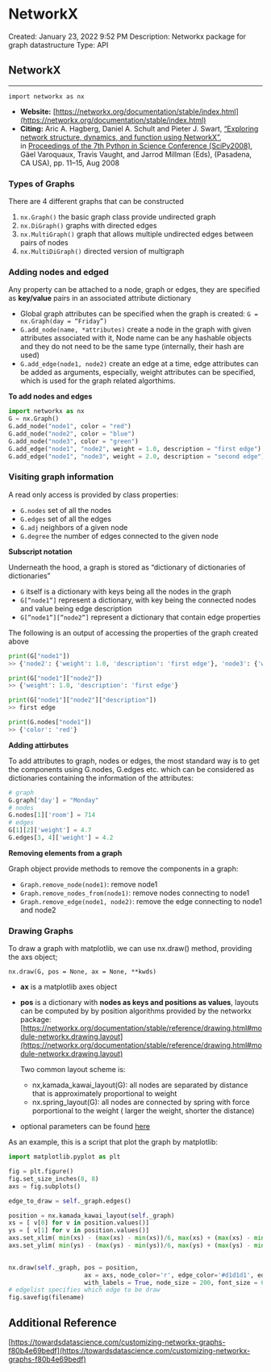 # NetworkX

Created: January 23, 2022 9:52 PM
Description: Networkx package for graph datastructure
Type: API

## NetworkX

---

`import networkx as nx`

- **Website:** [https://networkx.org/documentation/stable/index.html](https://networkx.org/documentation/stable/index.html)
- **Citing:** Aric A. Hagberg, Daniel A. Schult and Pieter J. Swart, [“Exploring network structure, dynamics, and function using NetworkX”](http://conference.scipy.org/proceedings/SciPy2008/paper_2/), in [Proceedings of the 7th Python in Science Conference (SciPy2008)](http://conference.scipy.org/proceedings/SciPy2008/index.html), Gäel Varoquaux, Travis Vaught, and Jarrod Millman (Eds), (Pasadena, CA USA), pp. 11–15, Aug 2008

### Types of Graphs

There are 4 different graphs that can be constructed

1. `nx.Graph()` the basic graph class provide undirected graph
2. `nx.DiGraph()` graphs with directed edges
3. `nx.MultiGraph()` graph that allows multiple undirected edges between pairs of nodes
4. `nx.MultiDiGraph()` directed version of multigraph

### Adding nodes and edged

Any property can be attached to a node, graph or edges, they are specified as **key/value** pairs in an associated attribute dictionary

- Global graph attributes can be specified when the graph is created: `G = nx.Graph(day = “Friday”)`
- `G.add_node(name, *attributes)` create a node in the graph with given attributes associated with it, Node name can be any hashable objects and they do not need to be the same type (internally, their hash are used)
- `G.add_edge(node1, node2)` create an edge at a time, edge attributes can be added as arguments, especially, weight attributes can be specified, which is used for the graph related algorthims.

**To add nodes and edges**

```python
import networkx as nx
G = nx.Graph()
G.add_node("node1", color = "red")
G.add_node("node2", color = "blue")
G.add_node("node3", color = "green")
G.add_edge("node1", "node2", weight = 1.0, description = "first edge")
G.add_edge("node1", "node3", weight = 2.0, description = "second edge")
```

### Visiting graph information

A read only access is provided by class properties:

- `G.nodes` set of all the nodes
- `G.edges` set of all the edges
- `G.adj` neighbors of a given node
- `G.degree` the number of edges connected to the given node

**Subscript notation**

Underneath the hood, a graph is stored as “dictionary of dictionaries of dictionaries”

- `G` itself is a dictionary with keys being all the nodes in the graph
- `G[”node1”]` represent a dictionary, with key being the connected nodes and value being edge description
- `G[”node1”][”node2”]` represent a dictionary that contain edge properties

The following is an output of accessing the properties of the graph created above

```python
print(G["node1"])
>> {'node2': {'weight': 1.0, 'description': 'first edge'}, 'node3': {'weight': 2.0, 'description': 'second edge'}}

print(G["node1"]["node2"])
>> {'weight': 1.0, 'description': 'first edge'}

print(G["node1"]["node2"]["description"])
>> first edge

print(G.nodes["node1"])
>> {'color': 'red'}
```

**Adding attirbutes**

To add attributes to graph, nodes or edges, the most standard way is to get the components using G.nodes, G.edges etc. which can be considered as dictionaries containing the information of the attributes:

```python
# graph
G.graph['day'] = "Monday"
# nodes
G.nodes[1]['room'] = 714
# edges
G[1][2]['weight'] = 4.7
G.edges[3, 4]['weight'] = 4.2
```

**Removing elements from a graph**

Graph object provide methods to remove the components in a graph:

- `Graph.remove_node(node1)`: remove node1
- `Graph.remove_nodes_from(node1)`: remove nodes connecting to node1
- `Graph.remove_edge(node1, node2)`: remove the edge connecting to node1 and node2

### Drawing Graphs

To draw a graph with matplotlib, we can use nx.draw() method, providing the axs object;

`nx.draw(G, pos = None, ax = None, **kwds)`

- **ax** is a matplotlib axes object
- **pos** is a dictionary with **nodes as keys and positions as values**, layouts can be computed by by position algorithms provided by the networkx package: [https://networkx.org/documentation/stable/reference/drawing.html#module-networkx.drawing.layout](https://networkx.org/documentation/stable/reference/drawing.html#module-networkx.drawing.layout)
    
    Two common layout scheme is:
    
    - nx,kamada_kawai_layout(G): all nodes are separated by distance that is approximately proportional to weight
    - nx.spring_layout(G): all nodes are connected by spring with force porportional to the weight ( larger the weight, shorter the distance)
- optional parameters can be found [here](https://networkx.org/documentation/stable/reference/generated/networkx.drawing.nx_pylab.draw_networkx.html#networkx.drawing.nx_pylab.draw_networkx)

As an example, this is a script that plot the graph by matplotlib:

```python
import matplotlib.pyplot as plt

fig = plt.figure()
fig.set_size_inches(8, 8) 
axs = fig.subplots()

edge_to_draw = self._graph.edges()

position = nx.kamada_kawai_layout(self._graph)
xs = [ v[0] for v in position.values()]
ys = [ v[1] for v in position.values()]
axs.set_xlim( min(xs) - (max(xs) - min(xs))/6, max(xs) + (max(xs) - min(xs))/6 )  # we set the range of the figure
axs.set_ylim( min(ys) - (max(ys) - min(ys))/6, max(ys) + (max(ys) - min(ys))/6 )  # so that the graph is approximately 
                                                                                  #in the center

nx.draw(self._graph, pos = position, 
                     ax = axs, node_color='r', edge_color='#d1d1d1', edgelist = edge_to_draw, 
                     with_labels = True, node_size = 200, font_size = 6) 
# edgelist specifies which edge to be draw
fig.savefig(filename)
```

## Additional Reference

[https://towardsdatascience.com/customizing-networkx-graphs-f80b4e69bedf](https://towardsdatascience.com/customizing-networkx-graphs-f80b4e69bedf)
